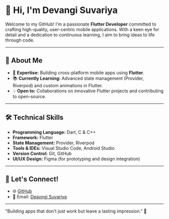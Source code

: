 # 👋 Hi, I'm Devangi Suvariya

Welcome to my GitHub! I'm a passionate **Flutter Developer** committed to crafting high-quality, user-centric mobile applications. With a keen eye for detail and a dedication to continuous learning, I aim to bring ideas to life through code.

---

## 💼 About Me
- 🌟 **Expertise:** Building cross-platform mobile apps using **Flutter**.
- 📚 **Currently Learning:** Advanced state management (Provider, Riverpod) and custom animations in Flutter.
- 💡 **Open to:** Collaborations on innovative Flutter projects and contributing to open-source.

---

## 🛠️ Technical Skills
- **Programming Language:** Dart, C & C++
- **Framework:** Flutter
- **State Management:** Provider, Riverpod
- **Tools & IDEs:** Visual Studio Code, Android Studio
- **Version Control:** Git, GitHub
- **UI/UX Design:** Figma (for prototyping and design integration)

---


## 🔗 Let's Connect!
- 🌐 [GitHub](https://github.com/devangigithub)
- 📧 Email: [Deavngi Suvariya](dewangisuvariya@gmail.com)

---

"Building apps that don't just work but leave a lasting impression." 🌟
